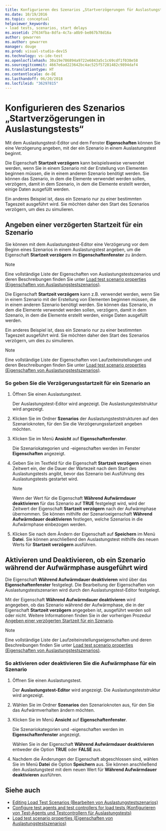 ```yaml
---
title: Konfigurieren des Szenarios „Startverzögerungen für Auslastungstests“
ms.date: 10/19/2016
ms.topic: conceptual
helpviewer_keywords:
- load tests, scenarios, start delays
ms.assetid: 2f634fba-8dfa-4c7a-a8b9-be867b78d16a
author: gewarren
ms.author: gewarren
manager: douge
ms.prod: visual-studio-dev15
ms.technology: vs-ide-test
ms.openlocfilehash: 30a19e786894a9722e6843a5c1c69cdf1f038e58
ms.sourcegitcommit: 4667e6ad223642bc4ac525f57281482c9894daf4
ms.translationtype: HT
ms.contentlocale: de-DE
ms.lasthandoff: 06/20/2018
ms.locfileid: "36297815"
---
```

# <a name="configure-scenario-start-delays-in-load-tests"></a>Konfigurieren des Szenarios „Startverzögerungen in Auslastungstests“

Mit dem Auslastungstest-Editor und dem Fenster **Eigenschaften** können Sie eine Verzögerung angeben, mit der ein Szenario in einem Auslastungstest beginnt.

Die Eigenschaft **Startzeit verzögern** kann beispielsweise verwendet werden, wenn Sie in einem Szenario mit der Erstellung von Elementen beginnen müssen, die in einem anderen Szenario benötigt werden. Sie können das Szenario, in dem die Elemente verwendet werden sollen, verzögern, damit in dem Szenario, in dem die Elemente erstellt werden, einige Daten ausgefüllt werden.

Ein anderes Beispiel ist, dass ein Szenario nur zu einer bestimmten Tageszeit ausgeführt wird. Sie möchten daher den Start des Szenarios verzögern, um dies zu simulieren.

## <a name="specify-the-delay-start-time-of-a-scenario"></a>Angeben einer verzögerten Startzeit für ein Szenario

Sie können mit dem Auslastungstest-Editor eine Verzögerung vor dem Beginn eines Szenarios in einem Auslastungstest angeben, um die Eigenschaft **Startzeit verzögern** im **Eigenschaftenfenster** zu ändern.

> [!NOTE]
> Eine vollständige Liste der Eigenschaften von Auslastungstestszenarios und deren Beschreibungen finden Sie unter [Load test scenario properties (Eigenschaften von Auslastungstestszenarios)](../test/load-test-scenario-properties.md).

 Die Eigenschaft **Startzeit verzögern** kann z.B. verwendet werden, wenn Sie in einem Szenario mit der Erstellung von Elementen beginnen müssen, die in einem anderen Szenario benötigt werden. Sie können das Szenario, in dem die Elemente verwendet werden sollen, verzögern, damit in dem Szenario, in dem die Elemente erstellt werden, einige Daten ausgefüllt werden.

 Ein anderes Beispiel ist, dass ein Szenario nur zu einer bestimmten Tageszeit ausgeführt wird. Sie möchten daher den Start des Szenarios verzögern, um dies zu simulieren.

> [!NOTE]
> Eine vollständige Liste der Eigenschaften von Laufzeiteinstellungen und deren Beschreibungen finden Sie unter [Load test scenario properties (Eigenschaften von Auslastungstestszenarios)](../test/load-test-scenario-properties.md).

### <a name="to-specify-the-delay-start-time-for-a-scenario"></a>So geben Sie die Verzögerungsstartzeit für ein Szenario an

1. Öffnen Sie einen Auslastungstest.

     Der Auslastungstest-Editor wird angezeigt. Die Auslastungsteststruktur wird angezeigt.

2. Klicken Sie im Ordner **Szenarios** der Auslastungsteststrukturen auf den Szenarioknoten, für den Sie die Verzögerungsstartzeit angeben möchten.

3. Klicken Sie im Menü **Ansicht** auf **Eigenschaftenfenster**.

     Die Szenariokategorien und -eigenschaften werden im Fenster **Eigenschaften** angezeigt.

4. Geben Sie im Textfeld für die Eigenschaft **Startzeit verzögern** einen Zeitwert ein, der die Dauer der Wartezeit nach dem Start des Auslastungstests angibt, bevor das Szenario bei Ausführung des Auslastungstests gestartet wird.

    > [!NOTE]
    > Wenn der Wert für die Eigenschaft **Während Aufwärmdauer deaktivieren** für das Szenario auf **TRUE** festgelegt wird, wird der Zeitwert der Eigenschaft **Startzeit verzögern** nach der Aufwärmphase übernommen. Sie können mithilfe der Szenarioeigenschaft **Während Aufwärmdauer deaktivieren** festlegen, welche Szenarios in die Aufwärmphase einbezogen werden.

5. Klicken Sie nach dem Ändern der Eigenschaft auf **Speichern** im Menü **Datei**. Sie können anschließend den Auslastungstest mithilfe des neuen Werts für **Startzeit verzögern** ausführen.

## <a name="enable-and-disable-whether-a-scenario-runs-during-the-warm-up-period"></a>Aktivieren und Deaktivieren, ob ein Szenario während der Aufwärmphase ausgeführt wird

Die Eigenschaft **Während Aufwärmdauer deaktivieren** wird über das **Eigenschaftenfenster** festgelegt. Die Bearbeitung der Eigenschaften von Auslastungstestszenarien wird durch den Auslastungstest-Editor festgelegt.

 Mit der Eigenschaft **Während Aufwärmdauer deaktivieren** wird angegeben, ob das Szenario während der Aufwärmphase, die in der Eigenschaft **Startzeit verzögern** angegeben ist, ausgeführt werden soll oder nicht. Weitere Informationen finden Sie in der vorherigen Prozedur [Angeben einer verzögerten Startzeit für ein Szenario](#specify-the-delay-start-time-of-a-scenario).

> [!NOTE]
> Eine vollständige Liste der Laufzeiteinstellungseigenschaften und deren Beschreibungen finden Sie unter [Load test scenario properties (Eigenschaften von Auslastungstestszenarios)](../test/load-test-scenario-properties.md).

### <a name="to-enable-or-disable-the-warm-up-period-for-a-scenario"></a>So aktivieren oder deaktivieren Sie die Aufwärmphase für ein Szenario

1. Öffnen Sie einen Auslastungstest.

     Der **Auslastungstest-Editor** wird angezeigt. Die Auslastungsteststruktur wird angezeigt.

2. Wählen Sie im Ordner **Szenarios** den Szenarioknoten aus, für den Sie das Aufwärmverhalten ändern möchten.

3. Klicken Sie im Menü **Ansicht** auf **Eigenschaftenfenster**.

     Die Szenariokategorien und -eigenschaften werden im **Eigenschaftenfenster** angezeigt.

     Wählen Sie in der Eigenschaft **Während Aufwärmdauer deaktivieren** entweder die Option **TRUE** oder **FALSE** aus.

4. Nachdem die Änderungen der Eigenschaft abgeschlossen sind, wählen Sie im Menü **Datei** die Option **Speichern** aus. Sie können anschließend den Auslastungstest mit dem neuen Wert für **Während Aufwärmdauer deaktivieren** ausführen.

## <a name="see-also"></a>Siehe auch

- [Editing Load Test Scenarios (Bearbeiten von Auslastungstestszenarios)](../test/edit-load-test-scenarios.md)
- [Configure test agents and test controllers for load tests (Konfigurieren von Test-Agents und Testcontrollern für Auslastungstests)](../test/configure-test-agents-and-controllers-for-load-tests.md)
- [Load test scenario properties (Eigenschaften von Auslastungstestszenarios)](../test/load-test-scenario-properties.md)